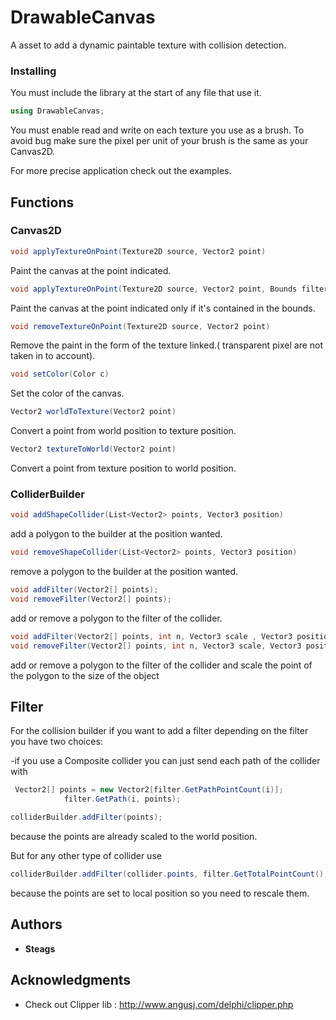 # DrawableCanvas

A asset to add a dynamic paintable texture with collision detection.

### Installing

You must include the library at the start of any file that use it.

```csharp
using DrawableCanvas;
```

You must enable read and write on each texture you use as a brush.
To avoid bug make sure the pixel per unit of your brush is the same as your Canvas2D.

For more precise application check out the examples.

## Functions

### Canvas2D

```csharp
void applyTextureOnPoint(Texture2D source, Vector2 point)
```
Paint the canvas at the point indicated.

```csharp
void applyTextureOnPoint(Texture2D source, Vector2 point, Bounds filter)
```
Paint the canvas at the point indicated only if it's contained in the bounds.

```csharp
void removeTextureOnPoint(Texture2D source, Vector2 point)
```
Remove the paint in the form of the texture linked.( transparent pixel are not taken in to account).

```csharp
void setColor(Color c)
```
Set the color of the canvas.

```csharp
Vector2 worldToTexture(Vector2 point)
```
Convert a point from world position to texture position.

```csharp
Vector2 textureToWorld(Vector2 point)
```
Convert a point from texture position to world position.

### ColliderBuilder

```csharp
void addShapeCollider(List<Vector2> points, Vector3 position)
```
add a polygon to the builder at the position wanted.

```csharp
void removeShapeCollider(List<Vector2> points, Vector3 position)
```
remove a polygon to the builder at the position wanted.

```csharp
void addFilter(Vector2[] points);
void removeFilter(Vector2[] points);
```
add or remove a polygon to the filter of the collider.

```csharp
void addFilter(Vector2[] points, int n, Vector3 scale , Vector3 position);
void removeFilter(Vector2[] points, int n, Vector3 scale, Vector3 position);
```
add or remove a polygon to the filter of the collider and scale the point of the polygon to the size of the object

## Filter

For the collision builder if you want to add a filter depending on the filter you have two choices:

-if you use a Composite collider you can just send each path of the collider with
```csharp
 Vector2[] points = new Vector2[filter.GetPathPointCount(i)];
            filter.GetPath(i, points);

colliderBuilder.addFilter(points);
```

because the points are already scaled to the world position.

But for any other type of collider use

```csharp
colliderBuilder.addFilter(collider.points, filter.GetTotalPointCount(),filter.transform.lossyScale,filter.transform.position);
```

because the points are set to local position so you need to rescale them.

## Authors

* **Steags**

## Acknowledgments

* Check out Clipper lib : http://www.angusj.com/delphi/clipper.php

